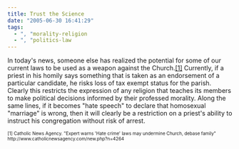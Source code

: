 ```yaml
---
title: Trust the Science
date: "2005-06-30 16:41:29"
tags:
  - ", "morality-religion
  - ", "politics-law
---
```

<p>In today's news, someone else has realized the potential for some of our current laws to be used as a weapon against the Church.<a href="http://www.catholicnewsagency.com/new.php?n=4264">[1]</a> Currently, if a priest in his homily says something that is taken as an endorsement of a particular candidate, he risks loss of tax exempt status for the parish.  Clearly this restricts the expression of any religion that teaches its members to make political decisions informed by their professed morality.  Along the same lines, if it becomes "hate speech" to declare that homosexual "marriage" is wrong, then it will clearly be a restriction on a priest's ability to instruct his congregation without risk of arrest.</p>  <font size="-2"> [1] Catholic News Agency. "Expert warns 'Hate crime' laws may undermine Church, debase family" http://www.catholicnewsagency.com/new.php?n=4264 </font>


